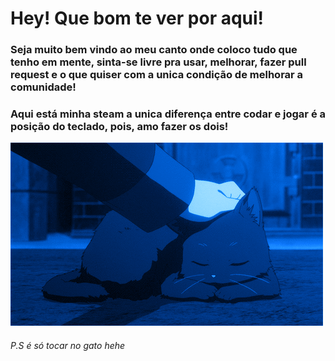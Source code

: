 # Hey! Que bom te ver por aqui!
### Seja muito bem vindo ao meu canto onde coloco tudo que tenho em mente, sinta-se livre pra usar, melhorar, fazer pull request e o que quiser com a unica condição de melhorar a comunidade!
### Aqui está minha steam a unica diferença entre codar e jogar é a posição do teclado, pois, amo fazer os dois!
<a href="https://steamcommunity.com/profiles/76561198127663591/"><img src="57f88e49872cb11e9fe4b0cad4669881.gif" width="500"></a>

###### P.S é só tocar no gato hehe


 

